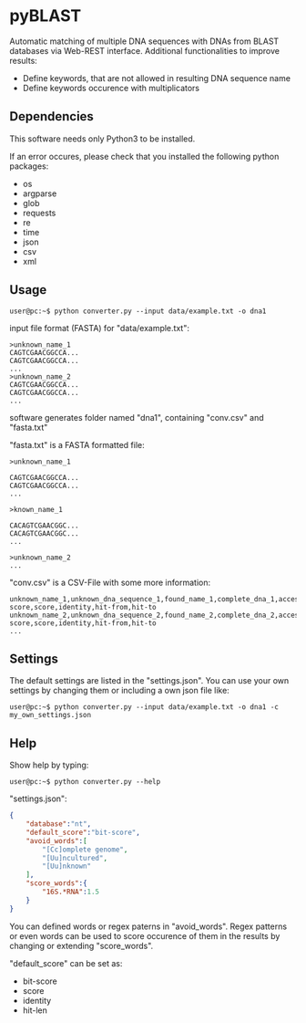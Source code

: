 # pyBLAST

Automatic matching of multiple DNA sequences with DNAs from BLAST databases via Web-REST interface. Additional functionalities to improve results:

<ul>
  <li> Define keywords, that are not allowed in resulting DNA sequence name </li>
  <li> Define keywords occurence with multiplicators </li>
</ul>

## Dependencies
This software needs only Python3 to be installed. 

If an error occures, please check that you installed the following python packages:
<ul>
  <li>os</li>
  <li>argparse</li>
  <li>glob</li>
  <li>requests</li>
  <li>re</li>
  <li>time</li>
  <li>json</li>
  <li>csv</li>
  <li>xml</li>
</ul>

## Usage

```console
user@pc:~$ python converter.py --input data/example.txt -o dna1
```

input file format (FASTA) for "data/example.txt":

```
>unknown_name_1
CAGTCGAACGGCCA...
CAGTCGAACGGCCA...
...
>unknown_name_2
CAGTCGAACGGCCA...
CAGTCGAACGGCCA...
...
```

software generates folder named "dna1", containing "conv.csv" and "fasta.txt"

"fasta.txt" is a FASTA formatted file:

```
>unknown_name_1

CAGTCGAACGGCCA...
CAGTCGAACGGCCA...
...

>known_name_1

CACAGTCGAACGGC...
CACAGTCGAACGGC...
...

>unknown_name_2
...
```

"conv.csv" is a CSV-File with some more information:
```
unknown_name_1,unknown_dna_sequence_1,found_name_1,complete_dna_1,accession,own_score,bit-score,score,identity,hit-from,hit-to
unknown_name_2,unknown_dna_sequence_2,found_name_2,complete_dna_2,accession,own_score,bit-score,score,identity,hit-from,hit-to
...
```


## Settings
The default settings are listed in the "settings.json".
You can use your own settings by changing them or including a own json file like:

```console
user@pc:~$ python converter.py --input data/example.txt -o dna1 -c my_own_settings.json
```

## Help
Show help by typing:
```console
user@pc:~$ python converter.py --help
```

"settings.json":
```json
{
    "database":"nt",
    "default_score":"bit-score",
    "avoid_words":[
        "[Cc]omplete genome",
        "[Uu]ncultured",
        "[Uu]nknown"
    ],
    "score_words":{
        "16S.*RNA":1.5
    }
}
```

You can defined words or regex paterns in "avoid_words". Regex patterns or even words can be used to score occurence of them in the results by changing or extending "score_words". 

"default_score" can be set as:
<ul>
  <li>bit-score</li>
  <li>score</li>
  <li>identity</li>
  <li>hit-len</li>
</ul>

